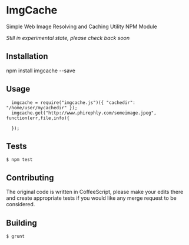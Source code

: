 ImgCache
========

Simple Web Image Resolving and Caching Utility NPM Module

*Still in experimental state, please check back soon*


## Installation

  npm install imgcache --save


## Usage
  
```
  imgcache = require("imgcache.js")({ "cachedir": "/home/user/mycachedir" });
  imgcache.get("http://www.phirephly.com/someimage.jpeg", function(err,file,info){

  });
```

## Tests

  `$ npm test`


## Contributing

  The original code is written in CoffeeScript, please make your edits there and create appropriate tests if you would like any merge request to be considered.

## Building

  `$ grunt`



